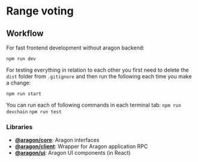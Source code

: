 # Range voting

## Workflow
For fast frontend development without aragon backend:

`npm run dev`

For testing everything in relation to each other you first need to delete the `dist` folder from `.gitignore` and then run the following each time you make a change:

`npm run start`

You can run each of following commands in each terminal tab:
`npm run devchain`
`npm run test`

### Libraries

- [**@aragon/core**](https://github.com/aragon/aragon-core): Aragon interfaces
- [**@aragon/client**](https://github.com/aragon/aragon.js/tree/master/packages/aragon-client): Wrapper for Aragon application RPC
- [**@aragon/ui**](https://github.com/aragon/aragon-ui): Aragon UI components (in React)
